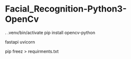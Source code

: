 # Facial_Recognition-Python3-OpenCv

. .venv/bin/activate
pip install opencv-python

fastapi
uvicorn

pip freez > requirments.txt
